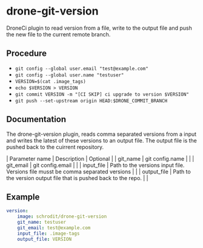 # drone-git-version

DroneCi plugin to read version from a file, write to the output file and push the new file to the current remote branch.

## Procedure

- `git config --global user.email "test@example.com"`
- `git config --global user.name "testuser"`
- `VERSION=$(cat .image_tags)`
- `echo $VERSION > VERSION`
- `git commit VERSION -m "[CI SKIP] ci upgrade to version $VERSION"`
- `git push --set-upstream origin HEAD:$DRONE_COMMIT_BRANCH`

## Documentation

The drone-git-version plugin, reads comma separated versions from a input and writes the latest of these versions to an output file.
The output file is the pushed back to the cuirrent repository.

| Parameter name | Description | Optional |
| git_name | git config.name | |
| git_email | git config.email | |
| input_file | Path to the versions input file. Versions file musst be comma separated versions | |
| output_file | Path to the version output file that is pushed back to the repo. | |

## Example

```YAML
version:
    image: schrodit/drone-git-version
    git_name: testuser
    git_email: test@example.com
    input_file: .image-tags
    output_file: VERSION
```